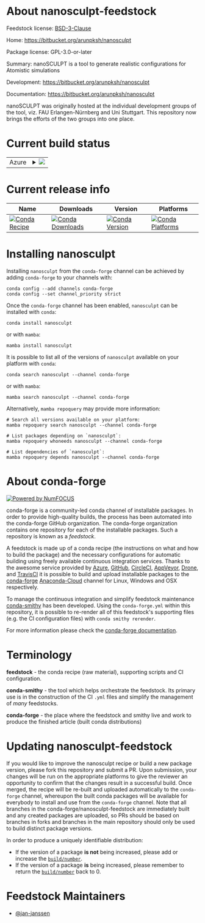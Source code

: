 About nanosculpt-feedstock
==========================

Feedstock license: [BSD-3-Clause](https://github.com/conda-forge/nanosculpt-feedstock/blob/main/LICENSE.txt)

Home: https://bitbucket.org/arunpksh/nanosculpt

Package license: GPL-3.0-or-later

Summary: nanoSCULPT is a tool to generate realistic configurations for Atomistic simulations

Development: https://bitbucket.org/arunpksh/nanosculpt

Documentation: https://bitbucket.org/arunpksh/nanosculpt

nanoSCULPT was originally hosted at the individual development
groups of the tool, viz. FAU Erlangen-Nürnberg and Uni Stuttgart.
This repository now brings the efforts of the two groups into one
place.


Current build status
====================


<table>
    
  <tr>
    <td>Azure</td>
    <td>
      <details>
        <summary>
          <a href="https://dev.azure.com/conda-forge/feedstock-builds/_build/latest?definitionId=20518&branchName=main">
            <img src="https://dev.azure.com/conda-forge/feedstock-builds/_apis/build/status/nanosculpt-feedstock?branchName=main">
          </a>
        </summary>
        <table>
          <thead><tr><th>Variant</th><th>Status</th></tr></thead>
          <tbody><tr>
              <td>linux_64</td>
              <td>
                <a href="https://dev.azure.com/conda-forge/feedstock-builds/_build/latest?definitionId=20518&branchName=main">
                  <img src="https://dev.azure.com/conda-forge/feedstock-builds/_apis/build/status/nanosculpt-feedstock?branchName=main&jobName=linux&configuration=linux%20linux_64_" alt="variant">
                </a>
              </td>
            </tr>
          </tbody>
        </table>
      </details>
    </td>
  </tr>
</table>

Current release info
====================

| Name | Downloads | Version | Platforms |
| --- | --- | --- | --- |
| [![Conda Recipe](https://img.shields.io/badge/recipe-nanosculpt-green.svg)](https://anaconda.org/conda-forge/nanosculpt) | [![Conda Downloads](https://img.shields.io/conda/dn/conda-forge/nanosculpt.svg)](https://anaconda.org/conda-forge/nanosculpt) | [![Conda Version](https://img.shields.io/conda/vn/conda-forge/nanosculpt.svg)](https://anaconda.org/conda-forge/nanosculpt) | [![Conda Platforms](https://img.shields.io/conda/pn/conda-forge/nanosculpt.svg)](https://anaconda.org/conda-forge/nanosculpt) |

Installing nanosculpt
=====================

Installing `nanosculpt` from the `conda-forge` channel can be achieved by adding `conda-forge` to your channels with:

```
conda config --add channels conda-forge
conda config --set channel_priority strict
```

Once the `conda-forge` channel has been enabled, `nanosculpt` can be installed with `conda`:

```
conda install nanosculpt
```

or with `mamba`:

```
mamba install nanosculpt
```

It is possible to list all of the versions of `nanosculpt` available on your platform with `conda`:

```
conda search nanosculpt --channel conda-forge
```

or with `mamba`:

```
mamba search nanosculpt --channel conda-forge
```

Alternatively, `mamba repoquery` may provide more information:

```
# Search all versions available on your platform:
mamba repoquery search nanosculpt --channel conda-forge

# List packages depending on `nanosculpt`:
mamba repoquery whoneeds nanosculpt --channel conda-forge

# List dependencies of `nanosculpt`:
mamba repoquery depends nanosculpt --channel conda-forge
```


About conda-forge
=================

[![Powered by
NumFOCUS](https://img.shields.io/badge/powered%20by-NumFOCUS-orange.svg?style=flat&colorA=E1523D&colorB=007D8A)](https://numfocus.org)

conda-forge is a community-led conda channel of installable packages.
In order to provide high-quality builds, the process has been automated into the
conda-forge GitHub organization. The conda-forge organization contains one repository
for each of the installable packages. Such a repository is known as a *feedstock*.

A feedstock is made up of a conda recipe (the instructions on what and how to build
the package) and the necessary configurations for automatic building using freely
available continuous integration services. Thanks to the awesome service provided by
[Azure](https://azure.microsoft.com/en-us/services/devops/), [GitHub](https://github.com/),
[CircleCI](https://circleci.com/), [AppVeyor](https://www.appveyor.com/),
[Drone](https://cloud.drone.io/welcome), and [TravisCI](https://travis-ci.com/)
it is possible to build and upload installable packages to the
[conda-forge](https://anaconda.org/conda-forge) [Anaconda-Cloud](https://anaconda.org/)
channel for Linux, Windows and OSX respectively.

To manage the continuous integration and simplify feedstock maintenance
[conda-smithy](https://github.com/conda-forge/conda-smithy) has been developed.
Using the ``conda-forge.yml`` within this repository, it is possible to re-render all of
this feedstock's supporting files (e.g. the CI configuration files) with ``conda smithy rerender``.

For more information please check the [conda-forge documentation](https://conda-forge.org/docs/).

Terminology
===========

**feedstock** - the conda recipe (raw material), supporting scripts and CI configuration.

**conda-smithy** - the tool which helps orchestrate the feedstock.
                   Its primary use is in the construction of the CI ``.yml`` files
                   and simplify the management of *many* feedstocks.

**conda-forge** - the place where the feedstock and smithy live and work to
                  produce the finished article (built conda distributions)


Updating nanosculpt-feedstock
=============================

If you would like to improve the nanosculpt recipe or build a new
package version, please fork this repository and submit a PR. Upon submission,
your changes will be run on the appropriate platforms to give the reviewer an
opportunity to confirm that the changes result in a successful build. Once
merged, the recipe will be re-built and uploaded automatically to the
`conda-forge` channel, whereupon the built conda packages will be available for
everybody to install and use from the `conda-forge` channel.
Note that all branches in the conda-forge/nanosculpt-feedstock are
immediately built and any created packages are uploaded, so PRs should be based
on branches in forks and branches in the main repository should only be used to
build distinct package versions.

In order to produce a uniquely identifiable distribution:
 * If the version of a package **is not** being increased, please add or increase
   the [``build/number``](https://docs.conda.io/projects/conda-build/en/latest/resources/define-metadata.html#build-number-and-string).
 * If the version of a package **is** being increased, please remember to return
   the [``build/number``](https://docs.conda.io/projects/conda-build/en/latest/resources/define-metadata.html#build-number-and-string)
   back to 0.

Feedstock Maintainers
=====================

* [@jan-janssen](https://github.com/jan-janssen/)

